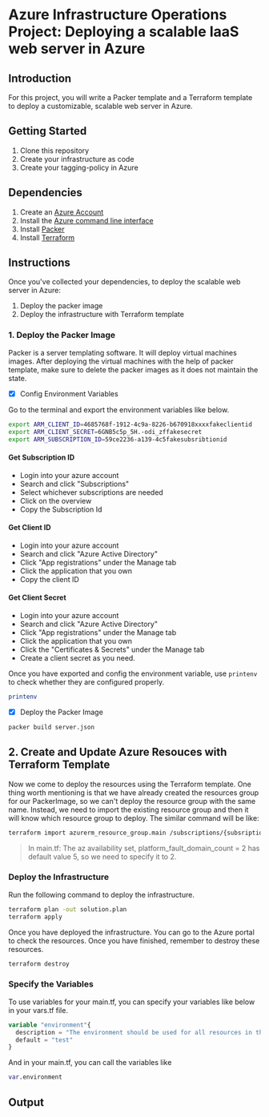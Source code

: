 # Azure Infrastructure Operations Project: Deploying a scalable IaaS web server in Azure

## Introduction

For this project, you will write a Packer template and a Terraform template to deploy a customizable, scalable web server in Azure.

## Getting Started

1. Clone this repository
2. Create your infrastructure as code
3. Create your tagging-policy in Azure

## Dependencies

1. Create an [Azure Account](https://portal.azure.com) 
2. Install the [Azure command line interface](https://docs.microsoft.com/en-us/cli/azure/install-azure-cli?view=azure-cli-latest)
3. Install [Packer](https://www.packer.io/downloads)
4. Install [Terraform](https://www.terraform.io/downloads.html)

## Instructions

Once you've  collected your dependencies, to deploy the scalable web server in Azure:

1. Deploy the packer image
2. Deploy the infrastructure with Terraform template

### 1. Deploy the Packer Image

Packer is a server templating software. It will deploy virtual machines images. After deploying the virtual machines with the help of packer template, make sure to delete the packer images as it does not maintain the state.

- [x] Config Environment Variables

Go to the terminal and export the environment variables like below.

```bash
export ARM_CLIENT_ID=4685768f-1912-4c9a-8226-b670918xxxxfakeclientid
export ARM_CLIENT_SECRET=6GNB5c5p_5H.-odi_zffakesecret
export ARM_SUBSCRIPTION_ID=59ce2236-a139-4c5fakesubsribtionid
```

#### Get Subscription ID

* Login into your azure account
* Search and click "Subscriptions"
* Select whichever subscriptions are needed
* Click on the overview
* Copy the Subscription Id

#### Get Client ID

* Login into your azure account
* Search and click "Azure Active Directory"
* Click "App registrations" under the Manage tab
* Click the application that you own
* Copy the client ID

#### Get Client Secret

* Login into your azure account
* Search and click "Azure Active Directory"
* Click "App registrations" under the Manage tab
* Click the application that you own
* Click the "Certificates & Secrets" under the Manage tab
* Create a client secret as you need.

Once you have exported and config the environment variable, use `printenv` to check whether they are configured properly.

```bash
printenv
```

- [x] Deploy the Packer Image

```bash
packer build server.json
```

## 2. Create and Update Azure Resouces with Terraform Template

Now we come to deploy the resources using the Terraform template. One thing worth mentioning is that we have already created the resources group for our PackerImage, so we can't deploy the resource group with the same name. Instead, we need to import the existing resource group and then it will know which resource group to deploy. The similar command will be like:

```bash
terraform import azurerm_resource_group.main /subscriptions/{subsriptionId}/resourceGroups/{resourceGroupName}
```

> In main.tf: The az availability set, platform_fault_domain_count = 2 has default value 5, so we need to specify it to 2.

### Deploy the Infrastructure

Run the following command to deploy the infrastructure.

```bash
terraform plan -out solution.plan
terraform apply
```

Once you have deployed the infrastructure. You can go to the Azure portal to check the resources. Once you have finished, remember to destroy these resources.

```bash
terraform destroy
```

### Specify the Variables

To use variables for your main.tf, you can specify your variables like below in your vars.tf file.

```tf
variable "environment"{
  description = "The environment should be used for all resources in this example"
  default = "test"
}
```

And in your main.tf, you can call the variables like

```tf
var.environment
```

## Output